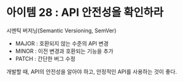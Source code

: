 # 아이템 28 : API 안전성을 확인하라

시멘틱 버저닝(Semantic Versioning, SemVer)

- MAJOR : 호환되지 않는 수준의 API 변경
- MINOR : 이전 변경과 호환되는 기능을 추가
- PATCH : 간단한 버그 수정

개발할 때, API의 안전성을 알아야 하고, 안정적인 API를 사용하는 것이 좋다.